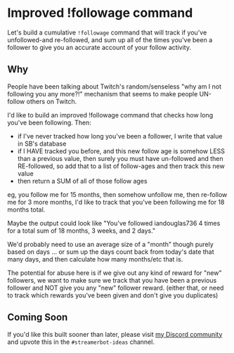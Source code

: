 # Improved !followage command

Let's build a cumulative `!followage` command that will track if you've unfollowed-and re-followed, and sum up all of the times you've been a follower to give you an accurate account of your follow activity.

## Why

People have been talking about Twitch's random/senseless "why am I not following you any more?!" mechanism that seems to make people UN-follow others on Twitch.

I'd like to build an improved !followage command that checks how long you've been following. Then:
- if I've never tracked how long you've been a follower, I write that value in SB's database
- if I HAVE tracked you before, and this new follow age is somehow LESS than a previous value, then surely you must have un-followed and then RE-followed, so add that to a list of follow-ages and then track this new value
- then return a SUM of all of those follow ages

eg, you follow me for 15 months, then somehow unfollow me, then re-follow me for 3 more months, I'd like to track that you've been following me for 18 months total.

Maybe the output could look like "You've followed iandouglas736 4 times for a total sum of 18 months, 3 weeks, and 2 days."

We'd probably need to use an average size of a "month" though purely based on days ... or sum up the days count back from today's date that many days, and then calculate how many months/etc that is.

The potential for abuse here is if we give out any kind of reward for "new" followers, we want to make sure we track that you have been a previous follower and NOT give you any "new" follower reward. (either that, or need to track which rewards you've been given and don't give you duplicates)

## Coming Soon

If you'd like this built sooner than later, please visit [my Discord community](https://tig.fyi/discord) and upvote this in the `#streamerbot-ideas` channel.
